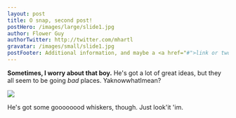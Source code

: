 ```yaml
---
layout: post
title: O snap, second post!
postHero: /images/large/slide1.jpg
author: Flower Guy
authorTwitter: http://twitter.com/mhartl
gravatar: /images/small/slide1.jpg
postFooter: Additional information, and maybe a <a href="#">link or two</a>
---
```


**Sometimes, I worry about that boy.** He's got a lot of great ideas, but they all seem to be going *bad* places. YaknowwhatImean?

<img class="pull-left" src="http://placekitten.com/400/400">

He's got some goooooood whiskers, though. Just look'it 'im.